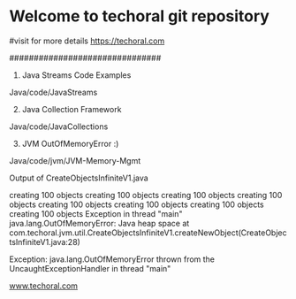 # Welcome to  techoral git repository

#visit for more details
https://techoral.com

###############################

1. Java Streams Code Examples

Java/code/JavaStreams

2. Java Collection Framework

Java/code/JavaCollections

3. JVM OutOfMemoryError :)

Java/code/jvm/JVM-Memory-Mgmt

Output of CreateObjectsInfiniteV1.java

>>>

creating 100 objects
creating 100 objects
creating 100 objects
creating 100 objects
creating 100 objects
creating 100 objects
creating 100 objects
creating 100 objects
Exception in thread "main" java.lang.OutOfMemoryError: Java heap space
	at com.techoral.jvm.util.CreateObjectsInfiniteV1.createNewObject(CreateObjectsInfiniteV1.java:28)

Exception: java.lang.OutOfMemoryError thrown from the UncaughtExceptionHandler in thread "main"


www.techoral.com

